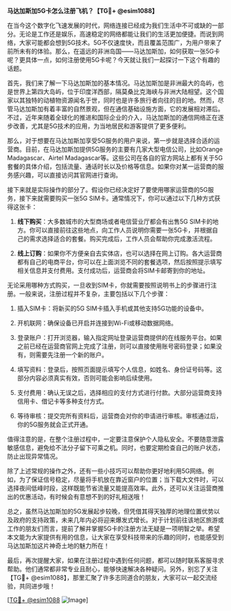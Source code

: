 **马达加斯加5G卡怎么注册飞机？【TG💪+ @esim1088】**

在当今这个数字化飞速发展的时代，网络连接已经成为我们生活中不可或缺的一部分。无论是工作还是娱乐，高速稳定的网络都能让我们的生活更加便捷。而说到网络，大家可能都会想到5G技术。5G不仅速度快，而且覆盖范围广，为用户带来了前所未有的体验。那么，在遥远的非洲岛国——马达加斯加，如何获取一张5G卡呢？更具体一点，如何注册使用5G卡呢？今天就让我们一起探讨一下这个有趣的话题。

首先，我们来了解一下马达加斯加的基本情况。马达加斯加是非洲最大的岛屿，也是世界上第四大岛屿，位于印度洋西部，隔莫桑比克海峡与非洲大陆相望。这个国家以其独特的动植物资源闻名于世，同时也是许多旅行者向往的目的地。然而，尽管马达加斯加有着丰富的自然景观，但在通信基础设施方面，它的发展相对滞后。不过，近年来随着全球化的推进和国际企业的介入，马达加斯加的通信网络正在逐步改善，尤其是5G技术的应用，为当地居民和游客提供了更多便利。

那么，对于想要在马达加斯加享受5G服务的用户来说，第一步就是选择合适的运营商。目前，在马达加斯加提供5G服务的主要有几家大型电信公司，比如Orange Madagascar、Airtel Madagascar等。这些公司在各自的官方网站上都有关于5G套餐的具体介绍，包括流量、通话时长以及价格等信息。如果你对某一运营商的服务感兴趣，可以直接访问其官网进行查询。

接下来就是实际操作的部分了。假设你已经决定好了要使用哪家运营商的5G服务，接下来就需要购买一张5G SIM卡。通常情况下，你可以通过以下几种方式获得这张卡：

1. **线下购买**：大多数城市的大型商场或者电信营业厅都会有出售5G SIM卡的地方。你可以直接前往这些地点，向工作人员说明你需要一张5G卡，并根据自己的需求选择适合的套餐。购买完成后，工作人员会帮助你完成激活流程。

2. **线上订购**：如果你不方便亲自去实体店，也可以选择在网上订购。各大运营商都有自己的电商平台，你可以在上面浏览不同的套餐选项，然后按照提示填写相关信息并支付费用。支付成功后，运营商会将SIM卡邮寄到你的地址。

无论采用哪种方式购买，一旦收到SIM卡，你就需要按照说明书上的步骤进行注册。一般来说，注册过程并不复杂，主要包括以下几个步骤：

1. 插入SIM卡：将新买的5G SIM卡插入手机或其他支持5G功能的设备中。
   
2. 开机联网：确保设备已开启并连接到Wi-Fi或移动数据网络。
   
3. 登录账户：打开浏览器，输入指定网址登录运营商提供的在线服务平台。如果之前已经在运营商官网上完成了注册，则可以直接使用账号密码登录；如果没有，则需要先注册一个新的账户。
   
4. 填写资料：登录后，按照页面提示填写个人信息，如姓名、身份证号码等。这部分内容必须真实有效，否则可能会影响后续使用。
   
5. 支付费用：确认无误之后，选择相应的支付方式进行付款。大部分运营商支持信用卡、借记卡等多种支付方式。
   
6. 等待审核：提交完所有资料后，运营商会对你的申请进行审核。审核通过后，你的5G服务就会正式开通。

值得注意的是，在整个注册过程中，一定要注意保护个人隐私安全。不要随意泄露敏感信息，避免给不法分子留下可乘之机。同时，也要定期检查自己的账户状态，防止出现异常情况。

除了上述常规的操作之外，还有一些小技巧可以帮助你更好地利用5G网络。例如，为了保证信号稳定，尽量将手机放在靠近窗户的位置；当下载大文件时，可以选择夜间低峰时段，这样既能节省流量又能提高效率。此外，还可以关注运营商推出的优惠活动，有时候会有意想不到的好礼相送哦！

总之，虽然马达加斯加的5G发展起步较晚，但凭借其得天独厚的地理位置优势以及政府的支持政策，未来几年内必将迎来爆发式增长。对于计划前往该地区旅游或工作的朋友们而言，提前了解并掌握5G卡的注册方法无疑是一项明智之举。希望本文能为大家提供有用的信息，让大家在享受科技带来的乐趣的同时，也能感受到马达加斯加这片神奇土地的魅力所在！

最后，再次提醒大家，如果在注册过程中遇到任何问题，都可以随时联系客服寻求帮助。他们通常都非常专业且耐心，能够快速解决各种疑问。另外，别忘了关注【TG💪+ @esim1088】，那里汇聚了许多志同道合的朋友，大家可以一起交流经验，共同进步哦！

[[TG💪+ @esim1088](https://t.me/s/esim1088) ![Image](https://i.postimg.cc/4NQfJmqS/Snipaste-2025-05-13-00-14-12.png)]